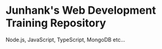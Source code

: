 # Junhank's Web Development Training Repository
<p> Node.js, JavaScript, TypeScript, MongoDB etc... </p>
